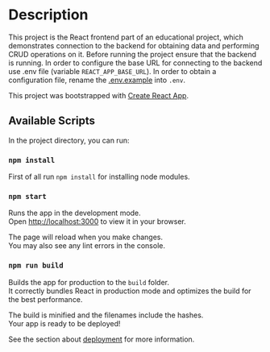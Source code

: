 # Description
This project is the React frontend part of an educational  project, which demonstrates connection to the backend for obtaining data and performing CRUD operations on it.
Before running the project ensure that the backend is running.
In order to configure the base URL for connecting to the backend use .env file (variable `REACT_APP_BASE_URL`). In order to obtain a configuration file, rename the [.env.example](./.env.example) into `.env`. 
 

This project was bootstrapped with [Create React App](https://github.com/facebook/create-react-app).

## Available Scripts

In the project directory, you can run:

### `npm install`
First of all run `npm install` for installing  node modules.

### `npm start`

Runs the app in the development mode.\
Open [http://localhost:3000](http://localhost:3000) to view it in your browser.

The page will reload when you make changes.\
You may also see any lint errors in the console.

### `npm run build`

Builds the app for production to the `build` folder.\
It correctly bundles React in production mode and optimizes the build for the best performance.

The build is minified and the filenames include the hashes.\
Your app is ready to be deployed!

See the section about [deployment](https://facebook.github.io/create-react-app/docs/deployment) for more information.



